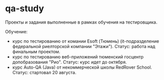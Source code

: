 # qa-study
Проекты и задания выполненные в рамках обучения на тестировщика.

Обучение:
- курс по тестированию от комании Esoft (Тюмень) (it-подразделение федеральной риелторской компании "Этажи"). Статус: работа над финальным проектом.
- курс по тестированию веб-приложений тюменский госцентр допобразования "Рио". Статус: курс идет до октября.
- курс Auto-QA (Java) от некоммерческой школы RedRover School. Статус: стартовал 20 августа.
